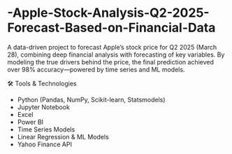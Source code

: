 # -Apple-Stock-Analysis-Q2-2025-Forecast-Based-on-Financial-Data
A data-driven project to forecast Apple’s stock price for Q2 2025 (March 28), combining deep financial analysis with forecasting of key variables. By modeling the true drivers behind the price, the final prediction achieved over 98% accuracy—powered by time series and ML models.

🛠️ Tools & Technologies
- Python (Pandas, NumPy, Scikit-learn, Statsmodels)
- Jupyter Notebook
- Excel
- Power BI
- Time Series Models
- Linear Regression & ML Models
- Yahoo Finance API
